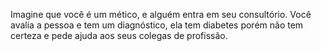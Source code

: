 Imagine que você é um mético, e alguém entra em seu consultório. Você avalia a pessoa e tem um diagnóstico, ela tem diabetes porém não tem certeza e pede ajuda aos seus colegas de profissão.
